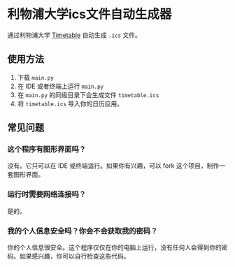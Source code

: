 # 利物浦大学ics文件自动生成器

通过利物浦大学 [Timetable](https://timetables.liverpool.ac.uk) 自动生成 `.ics` 文件。

## 使用方法
1. 下载 `main.py`
2. 在 IDE 或者终端上运行 `main.py`
3. 在 `main.py` 的同级目录下会生成文件 `timetable.ics`
4. 将 `timetable.ics` 导入你的日历应用。

## 常见问题
### 这个程序有图形界面吗？
没有。它只可以在 IDE 或终端运行。如果你有兴趣，可以 fork 这个项目，制作一套图形界面。

### 运行时需要网络连接吗？
是的。

### 我的个人信息安全吗？你会不会获取我的密码？
你的个人信息很安全。这个程序仅仅在你的电脑上运行，没有任何人会得到你的密码。如果感兴趣，你可以自行检查这些代码。
